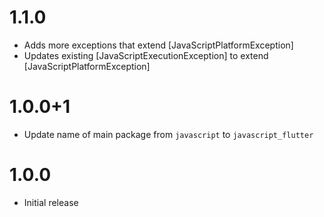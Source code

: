 # 1.1.0

- Adds more exceptions that extend [JavaScriptPlatformException]
- Updates existing [JavaScriptExecutionException] to extend [JavaScriptPlatformException]

# 1.0.0+1

- Update name of main package from `javascript` to `javascript_flutter`

# 1.0.0

- Initial release
